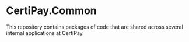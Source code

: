 CertiPay.Common
===================

This repository contains packages of code that are shared across several internal applications at CertiPay.